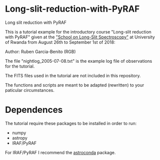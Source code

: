 # Long-slit-reduction-with-PyRAF
Long slit reduction with PyRAF

This is a tutorial example for the introductory course "Long-slit reduction with PyRAF" given at the ["School on Long-Slit Spectroscopy"](https://sites.google.com/site/schoolonspectroscopy/home) at University of Rwanda from August 26th to September 1st of 2018:

Author: Ruben Garcia-Benito (RGB)

The file "nightlog_2005-07-08.txt" is the example log file of observations for the tutorial. 

The FITS files used in the tutorial are not included in this repository. 

The functions and scripts are meant to be adapted (rewritten) to your paticular circumstances.

# Dependences

The tutorial require these packages to be installed in order to run:

+ numpy
+ astropy
+ IRAF/PyRAF

For IRAF/PyRAF I recommend the [astroconda](https://astroconda.readthedocs.io/en/latest/) package.
